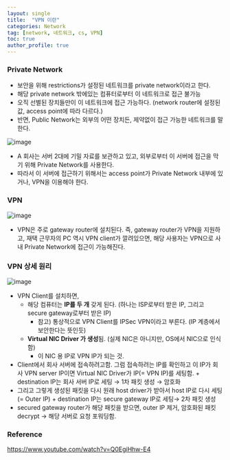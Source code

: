```yaml
---
layout: single
title:  "VPN 이란"
categories: Network
tag: [network, 네트워크, cs, VPN]
toc: true
author_profile: true
---
```


### Private Network

- 보안을 위해 restrictions가 설정된 네트워크를 private network이라고 한다.
- 해당 private network 밖에있는 컴퓨터로부터 이 네트워크로 접근 불가능
- 오직 선별된 장치들만이 이 네트워크에 접근 가능하다. (network router에 설정된 값, access point에 따라 다르다.)
- 반면, Public Network는 외부의 어떤 장치든, 제약없이 접근 가능한 네트워크를 말한다.

![image](https://user-images.githubusercontent.com/47748246/206093978-c32206f9-fa98-4d5f-bbc7-f877442822e9.png)

- A 회사는 서버 2대에 기밀 자료를 보관하고 있고, 외부로부터 이 서버에 접근을 막기 위해 Private Network를 사용한다.
- 따라서 이 서버에 접근하기 위해서는 access point가 Private Network 내부에 있거나, VPN을 이용해야 한다.

### VPN

![image](https://user-images.githubusercontent.com/47748246/206094002-a2521bf9-3419-4160-9b29-2e95dba532e5.png)

- VPN은 주로 gateway router에 설치된다. 즉, gateway router가 VPN을 지원하고, 재택 근무자의 PC 역시 VPN client가 깔려있으면, 해당 사용자는 VPN으로 사내 Private Network에 접근이 가능해진다.

### VPN 상세 원리

![image](https://user-images.githubusercontent.com/47748246/206094027-7e3788f0-16e2-4cfc-9a51-fb93d7dd91eb.png)

- VPN Client를 설치하면,
    - 해당 컴퓨터는 **IP를 두 개** 갖게 된다. (하나는 ISP로부터 받은 IP, 그리고 secure gateway로부터 받은 IP)
        - 참고) 통상적으로 VPN Client를 IPSec VPN이라고 부른다. (IP 계층에서 보안한다는 뜻인듯)
    - **Virtual NIC Driver 가 생성**됨. (실제 NIC은 아니지만, OS에서 NIC으로 인식함)
        - 이 NIC 용 IP로 VPN IP가 되는 것.
- Client에서 회사 서버에 접속하려고함. 그럼 접속하려는 IP를 확인하고 이 IP가 회사 VPN server IP이면 Virtual NIC Driver가 IP(= VPN IP)를 세팅함. + destination IP는 회사 서버 IP로 세팅 → 1차 패킷 생성 → 암호화
- 그리고 그렇게 생성된 패킷을 다시 원래 host driver가 받아서 host IP로 다시 세팅 (= Outer IP) + destination IP는 secure gateway IP로 세팅→ 2차 패킷 생성
- secured gateway router가 해당 패킷을 받으면, outer IP 제거, 암호화된 패킷 decrypt → 해당 서버로 요청 포워딩함.


### Reference
https://www.youtube.com/watch?v=Q0EgiHhw-E4

